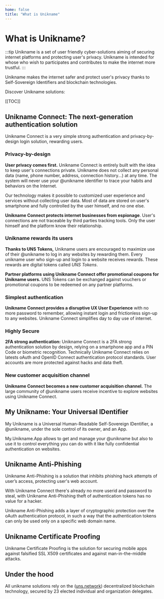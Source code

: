 ```yaml
---
home: false
title: "What is Unikname"
---
```


# What is Unikname?

:::tip Unikname is a set of user friendly cyber-solutions aiming of securing internet platforms and protecting user's privacy. 
Unikname is intended for whose who wish to participates and contributes to make the internet more trustful. 
:::

Unikname makes the internet safer and protect user's privacy thanks to Self-Sovereign Identifiers and blockchain technologies.

Discover Unikname solutions: 

[[TOC]]

## Unikname Connect: The next-generation authentication solution

Unikname Connect is a very simple strong authentication and privacy-by-design login solution, rewarding users.

### Privacy-by-design

**User privacy comes first.** Unikname Connect is entirely built with the idea to keep user's connections private. Unikname does not collect any personal data (name, phone number, address, connection history...) at any time. The system will never use your @unikname identifier to trace your habits and behaviors on the Internet. 

Our technology makes it possible to customized user experience and services without collecting user data. Most of data are stored on user's smartphone and fully controlled by the user himself, and no one else. 

**Unikname Connect protects internet businesses from espionage**. User's connections are not traceable by third parties tracking tools. Only the user himself and the platform know their relationship.

### Unikname rewards its users

**Thanks to UNS Tokens,** Unikname users are encouraged to maximize use of their @unikname to log in any websites by rewarding them. Every unikname user who sign-up and login to a website receives rewards. These rewards are digital tokens called _UNS Tokens_. 

**Partner platforms using Unikname Connect offer promotional coupons for Unikname users.** UNS Tokens can be exchanged against vouchers or promotional coupons to be redeemed on any partner platforms.

### Simplest authentication

**Unikname Connect provides a disruptive UX User Experience** with no more password to remember, allowing instant login and frictionless sign-up to any websites. Unikname Connect simplifies day to day use of internet.

### Highly Secure

**2FA strong authentication:** Unikname Connect is a 2FA strong authentication solution by design, relying on a smartphone app and a PIN Code or biometric recognition. Technically Unikname Connect relies on latests oAuth and OpenID Connect authentication protocol standards. User accounts are more protected against hacks and data theft.

### New customer acquisition channel

**Unikname Connect becomes a new customer acquisition channel.** The large community of @unikname users receive incentive to explore websites using Unikname Connect. 

## My Unikname: Your Universal IDentifier

My Unikname is a Universal Human-Readable Self-Sovereign IDentifier, a @unikname, under the sole control of its owner, and an App. 

My.Unikname.App allows to get and manage your @unikname but also to use it to control everything you can do with it like fully confidential authentication on websites. 

## Unikname Anti-Phishing

Unikname Anti-Phishing is a solution that inhibits phishing hack attempts of user’s access, protecting user's web account. 

With Unikname Connect there's already no more userid and password to steal, with Unikname Anti-Phishing theft of authentication tokens has no value for a hacker. 

Unikname Anti-Phishing adds a layer of cryptographic protection over the oAuth authentication protocol, in such a way that the authentication tokens can only be used only on a specific web domain name.

## Unikname Certificate Proofing

Unikname Certificate Proofing is the solution for securing mobile apps against falsified SSL X509 certificates and against man-in-the-middle attacks.

## Under the hood

All unikname solutions rely on the ([uns.network](https://www.uns.network/)) decentralized blockchain technology, secured by 23 elected individual and organization delegates. 
